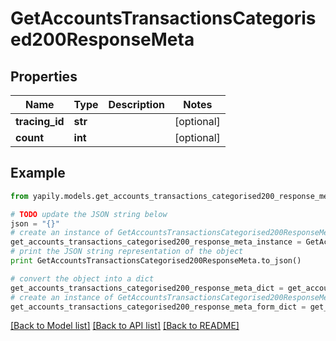 # GetAccountsTransactionsCategorised200ResponseMeta


## Properties
Name | Type | Description | Notes
------------ | ------------- | ------------- | -------------
**tracing_id** | **str** |  | [optional] 
**count** | **int** |  | [optional] 

## Example

```python
from yapily.models.get_accounts_transactions_categorised200_response_meta import GetAccountsTransactionsCategorised200ResponseMeta

# TODO update the JSON string below
json = "{}"
# create an instance of GetAccountsTransactionsCategorised200ResponseMeta from a JSON string
get_accounts_transactions_categorised200_response_meta_instance = GetAccountsTransactionsCategorised200ResponseMeta.from_json(json)
# print the JSON string representation of the object
print GetAccountsTransactionsCategorised200ResponseMeta.to_json()

# convert the object into a dict
get_accounts_transactions_categorised200_response_meta_dict = get_accounts_transactions_categorised200_response_meta_instance.to_dict()
# create an instance of GetAccountsTransactionsCategorised200ResponseMeta from a dict
get_accounts_transactions_categorised200_response_meta_form_dict = get_accounts_transactions_categorised200_response_meta.from_dict(get_accounts_transactions_categorised200_response_meta_dict)
```
[[Back to Model list]](../README.md#documentation-for-models) [[Back to API list]](../README.md#documentation-for-api-endpoints) [[Back to README]](../README.md)



